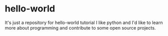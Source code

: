 # hello-world
It's just a repository for hello-world tutorial
I like python and I'd like to learn more about programming and contribute to some open source projects.

